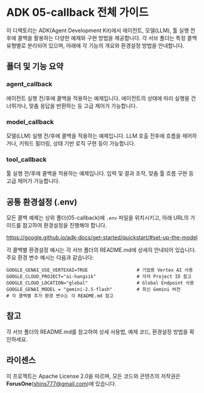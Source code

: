 # ADK 05-callback 전체 가이드

이 디렉토리는 ADK(Agent Development Kit)에서 에이전트, 모델(LLM), 툴 실행 전후에 콜백을 활용하는 다양한 예제와 구현 방법을 제공합니다. 각 서브 폴더는 특정 콜백 유형별로 분리되어 있으며, 아래에 각 기능의 개요와 환경설정 방법을 안내합니다.

## 폴더 및 기능 요약

### agent_callback
에이전트 실행 전/후에 콜백을 적용하는 예제입니다. 에이전트의 상태에 따라 실행을 건너뛰거나, 맞춤 응답을 반환하는 등 고급 제어가 가능합니다.

### model_callback
모델(LLM) 실행 전/후에 콜백을 적용하는 예제입니다. LLM 호출 전후에 흐름을 제어하거나, 키워드 필터링, 상태 기반 로직 구현 등이 가능합니다.

### tool_callback
툴 실행 전/후에 콜백을 적용하는 예제입니다. 입력 및 결과 조작, 맞춤 툴 흐름 구현 등 고급 제어가 가능합니다.

## 공통 환경설정 (.env)
모든 콜백 예제는 상위 폴더(05-callback)에 `.env` 파일을 위치시키고, 아래 URL의 가이드를 참고하여 환경설정을 진행해야 합니다.

https://google.github.io/adk-docs/get-started/quickstart/#set-up-the-model

각 콜백별 환경설정 예시는 각 서브 폴더의 README.md에 상세히 안내되어 있습니다. 주요 환경 변수 예시는 다음과 같습니다:

```
GOOGLE_GENAI_USE_VERTEXAI=TRUE                  # 기업용 Vertex AI 사용
GOOGLE_CLOUD_PROJECT="ai-hangsik"               # 각자 Project ID 참고
GOOGLE_CLOUD_LOCATION="global"                  # Global Endpoint 사용
GOOGLE_GENAI_MODEL = "gemini-2.5-flash"         # 최신 Gemini 버전
# 각 콜백별 추가 환경 변수는 각 README.md 참고
```

## 참고
각 서브 폴더의 README.md를 참고하여 상세 사용법, 예제 코드, 환경설정 방법을 확인하세요.

## 라이센스
이 프로젝트는 Apache License 2.0을 따르며, 모든 코드와 콘텐츠의 저작권은 **ForusOne**(shins777@gmail.com)에 있습니다.

